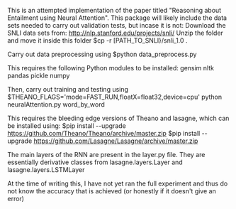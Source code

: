 This is an attempted implementation of the paper titled "Reasoning about Entailment using Neural Attention". 
This package will likely include the data sets needed to carry out validation tests, but incase it is not:
Download the SNLI data sets from: http://nlp.stanford.edu/projects/snli/
Unzip the folder and move it inside this folder
    $cp -r [PATH_TO_SNLI}/snli_1.0 .

Carry out data preprocessing using
    $python data_preprocess.py

This requires the following Python modules to be installed:
    gensim
    nltk
    pandas
    pickle
    numpy

Then, carry out training and testing using
    $THEANO_FLAGS='mode=FAST_RUN,floatX=float32,device=cpu' python neuralAttention.py word_by_word


This requires the bleeding edge versions of Theano and lasagne, which can be installed using:
    $pip install --upgrade https://github.com/Theano/Theano/archive/master.zip
    $pip install --upgrade https://github.com/Lasagne/Lasagne/archive/master.zip

The main layers of the RNN are present in the layer.py file. They are essentially derivative classes 
from lasagne.layers.Layer and lasagne.layers.LSTMLayer


At the time of writing this, I have not yet ran the full experiment and thus do not know
the accuracy that is achieved (or honestly if it doesn't give an error)
